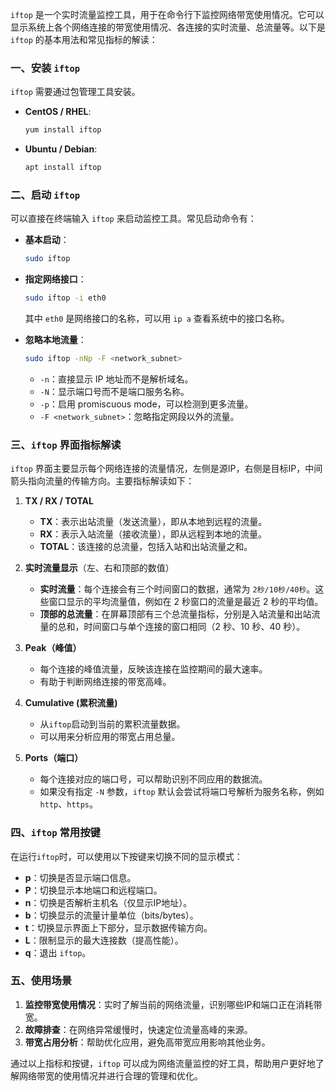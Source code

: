 `iftop` 是一个实时流量监控工具，用于在命令行下监控网络带宽使用情况。它可以显示系统上各个网络连接的带宽使用情况、各连接的实时流量、总流量等。以下是 `iftop` 的基本用法和常见指标的解读：

### 一、安装 `iftop`

`iftop` 需要通过包管理工具安装。

- **CentOS / RHEL**:
  ```bash
  yum install iftop
  ```

- **Ubuntu / Debian**:
  ```bash
  apt install iftop
  ```

### 二、启动 `iftop`

可以直接在终端输入 `iftop` 来启动监控工具。常见启动命令有：

- **基本启动**：
  ```bash
  sudo iftop
  ```

- **指定网络接口**：
  ```bash
  sudo iftop -i eth0
  ```
  其中 `eth0` 是网络接口的名称，可以用 `ip a` 查看系统中的接口名称。

- **忽略本地流量**：
  ```bash
  sudo iftop -nNp -F <network_subnet>
  ```
  - `-n`：直接显示 IP 地址而不是解析域名。
  - `-N`：显示端口号而不是端口服务名称。
  - `-p`：启用 promiscuous mode，可以检测到更多流量。
  - `-F <network_subnet>`：忽略指定网段以外的流量。

### 三、`iftop` 界面指标解读

`iftop` 界面主要显示每个网络连接的流量情况，左侧是源IP，右侧是目标IP，中间箭头指向流量的传输方向。主要指标解读如下：

1. **TX / RX / TOTAL**
   - **TX**：表示出站流量（发送流量），即从本地到远程的流量。
   - **RX**：表示入站流量（接收流量），即从远程到本地的流量。
   - **TOTAL**：该连接的总流量，包括入站和出站流量之和。

2. **实时流量显示**（左、右和顶部的数值）
   - **实时流量**：每个连接会有三个时间窗口的数据，通常为 `2秒/10秒/40秒`。这些窗口显示的平均流量值，例如在 2 秒窗口的流量是最近 2 秒的平均值。
   - **顶部的总流量**：在屏幕顶部有三个总流量指标，分别是入站流量和出站流量的总和，时间窗口与单个连接的窗口相同（2 秒、10 秒、40 秒）。

3. **Peak（峰值）**
   - 每个连接的峰值流量，反映该连接在监控期间的最大速率。
   - 有助于判断网络连接的带宽高峰。

4. **Cumulative (累积流量)**
   - 从`iftop`启动到当前的累积流量数据。
   - 可以用来分析应用的带宽占用总量。

5. **Ports（端口）**
   - 每个连接对应的端口号，可以帮助识别不同应用的数据流。
   - 如果没有指定 `-N` 参数，`iftop` 默认会尝试将端口号解析为服务名称，例如 `http`、`https`。

### 四、`iftop` 常用按键

在运行`iftop`时，可以使用以下按键来切换不同的显示模式：

- **p**：切换是否显示端口信息。
- **P**：切换显示本地端口和远程端口。
- **n**：切换是否解析主机名（仅显示IP地址）。
- **b**：切换显示的流量计量单位（bits/bytes）。
- **t**：切换显示界面上下部分，显示数据传输方向。
- **L**：限制显示的最大连接数（提高性能）。
- **q**：退出 `iftop`。

### 五、使用场景

1. **监控带宽使用情况**：实时了解当前的网络流量，识别哪些IP和端口正在消耗带宽。
2. **故障排查**：在网络异常缓慢时，快速定位流量高峰的来源。
3. **带宽占用分析**：帮助优化应用，避免高带宽应用影响其他业务。

通过以上指标和按键，`iftop` 可以成为网络流量监控的好工具，帮助用户更好地了解网络带宽的使用情况并进行合理的管理和优化。